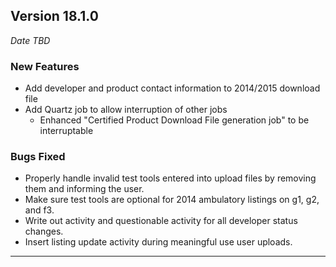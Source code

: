 
## Version 18.1.0
_Date TBD_

### New Features
* Add developer and product contact information to 2014/2015 download file
* Add Quartz job to allow interruption of other jobs
  * Enhanced "Certified Product Download File generation job" to be interruptable

### Bugs Fixed
* Properly handle invalid test tools entered into upload files by removing them and informing the user.
* Make sure test tools are optional for 2014 ambulatory listings on g1, g2, and f3.
* Write out activity and questionable activity for all developer status changes.
* Insert listing update activity during meaningful use user uploads.

---

